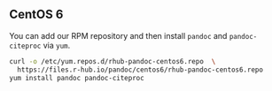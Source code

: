 
## CentOS 6

You can add our RPM repository and then install `pandoc` and `pandoc-citeproc` via `yum`.

```sh
curl -o /etc/yum.repos.d/rhub-pandoc-centos6.repo  \
  https://files.r-hub.io/pandoc/centos6/rhub-pandoc-centos6.repo
yum install pandoc pandoc-citeproc
```
